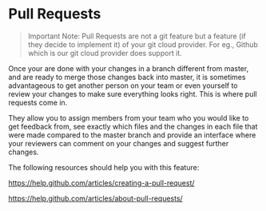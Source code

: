 # Pull Requests

> Important Note: Pull Requests are not a git feature but a feature (if they decide to implement it) of your git cloud provider. For eg., Github which is our git cloud provider does support it.

Once your are done with your changes in a branch different from master, and are ready to merge those changes back into master, it is sometimes advantageous to get another person on your team or even yourself to review your changes to make sure everything looks right. This is where pull requests come in.

They allow you to assign members from your team who you would like to get feedback from, see exactly which files and the changes in each file that were made compared to the master branch and provide an interface where your reviewers can comment on your changes and suggest further changes.

The following resources should help you with this feature:

https://help.github.com/articles/creating-a-pull-request/

https://help.github.com/articles/about-pull-requests/
